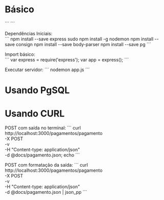 # Básico

´´´
´´´

Dependências Iniciais:  
´´´
npm install --save express
sudo npm install -g nodemon
npm install --save consign
npm install --save body-parser
npm install --save pg
´´´


Import básico:  
´´´
var express = require('express');
var app = express();
´´´


Executar servidor:
´´´
nodemon app.js
´´´



# Usando PgSQL





# Usando CURL

POST com saída no terminal:
´´´
curl http://localhost:3000/pagamentos/pagamento \
  	-X POST\
  	-v \
  	-H "Content-type: application/json" \
  	-d @docs/pagamento.json; echo
´´´

POST com formatação da saída:
´´´
curl http://localhost:3000/pagamentos/pagamento \
  	-X POST\
  	-v \
  	-H "Content-type: application/json" \
  	-d @docs/pagamento.json | json_pp
´´´


